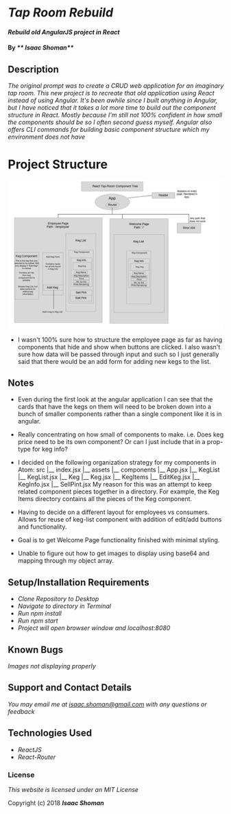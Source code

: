 # _Tap Room Rebuild_

#### _Rebuild old AngularJS project in React_

#### By _** Isaac Shoman**_

## Description

_The original prompt was to create a CRUD web application for an imaginary tap room. This new project is to recreate that old application using React instead of using Angular.  It's been awhile since I built anything in Angular, but I have noticed that it takes a lot more time to build out the component structure in React. Mostly because I'm still not 100% confident in how small the components should be so I often second guess myself. Angular also offers CLI commands for building basic component structure which my environment does not have_

# Project Structure

![alt text](Artboard.png)

* I wasn't 100% sure how to structure the employee page as far as having components that hide and show when buttons are clicked. I also wasn't sure how data will be passed through input and such so I just generally said that there would be an add form for adding new kegs to the list.

## Notes

 * Even during the first look at the angular application I can see that the cards that have the kegs on them will need to be broken down into a bunch of smaller components rather than a single component like it is in angular.
 * Really concentrating on how small of components to make. i.e. Does keg price need to be its own component? Or can I just include that in a prop-type for keg info?
 * I decided on the following organization strategy for my components in Atom:
        src
          |__ index.jsx
          |__ assets
          |__ components
                |__ App.jsx
                |__ KegList
                      |__ KegList.jsx
                      |__ Keg
                          |__ Keg.jsx
                          |__ KegItems
                              |__ EditKeg.jsx
                              |__ KegInfo.jsx
                              |__ SellPint.jsx
    My reason for this was an attempt to keep related component pieces together in a directory. For example, the Keg Items directory contains all the pieces of the Keg component.

 * Having to decide on a different layout for employees vs consumers. Allows for reuse of keg-list component with addition of edit/add buttons and functionality.
 * Goal is to get Welcome Page functionality finished with minimal styling.
 * Unable to figure out how to get images to display using base64 and mapping through my object array.

## Setup/Installation Requirements

* _Clone Repository to Desktop_
* _Navigate to directory in Terminal_
* _Run npm install_
* _Run npm start_
* _Project will open browser window and localhost:8080_

## Known Bugs

_Images not displaying properly_

## Support and Contact Details

_You may email me at isaac.shoman@gmail.com with any questions or feedback_

## Technologies Used

* _ReactJS_
* _React-Router_

### License

*This website is licensed under an MIT License*

Copyright (c) 2018 **_Isaac Shoman_**
